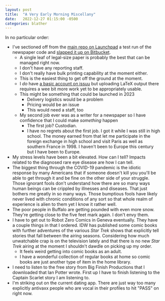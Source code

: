 ```yaml
---
layout: post
title:  "A Very Early Morning Miscellany"
date:   2022-12-27 01:15:00 -0500
categories: blather
---
```

In no particular order:

* I've sectioned off from the [main repo on Launchpad](https://code.launchpad.net/~skellat/+git/auto-newspaper) a test run of the newspaper code and [slapped it up on Bitbucket](https://bitbucket.org/kellat/kellat.bitbucket.io/src/main/).
  * A single leaf of legal-size paper is probably the best that can be managed right now.
  * I don't have any reporting staff.
  * I don't really have bulk printing capability at the moment either.
  * This is the easiest thing to get off the ground at the moment.
  * I *do* have [a basic account on issuu](https://issuu.com/coyoteworks) but uploading LaTeX output there requires a wee bit more work yet to be appropriately usable.
  * This might be something that could be launched in 2023
    * Delivery logistics would be a problem
    * Pricing would be an issue
    * This would need a staff, too
  * My second job ever was as a writer for a newspaper so I have confidence that I could make *something* happen
    * The first job?  Custodian.
    * I have no regrets about the first job.  I got it while I was still in high school.  The money earned from that let me participate in the foreign exchange in high school and visit Paris as well as southern France in 1998.  I haven't been to Europe this century but I have been to Europe.
* My stress levels have been a bit elevated.  How can I tell?  Impacts related to the diagnosed rare eye disease are how I can tell.
* The biggest thing through the COVID-19 pandemic is the idiotic response by many Americans that if someone doesn't kill you you'll be able to get through it and be fine on the other side of your struggle.  Those ignorant fools don't understand how there are so many ways human beings can be crippled by illnesses and diseases.  That just bothers me greatly in so many ways.  Those bumptious fools have likely never lived with chronic conditions of any sort so that whole realm of experience is alien to them yet I know it rather well.
* The poor people in Buffalo are getting pounded with even more snow.  They're getting close to the five feet mark again.  I don't envy them.  
* I have to get out to Robot Zero Comics in Geneva eventually.  They have a couple things in that I ordered.  IDW has published some comic books with further adventures of the various *Star Trek* shows that explicitly tell stories that fall between the airing seasons.  Considering how much unwatchable crap is on the television lately and that there is no new *Star Trek* airing at the moment I shouldn't dawdle on picking up my order.
  * It feels weird getting into comic books as an adult.
  * I have a wonderful collection of regular books at home so comic books are just another type of item in the home library.
* I need to listen to the free story from Big Finish Productions that I downloaded that Ian Potter wrote.  First up I have to finish listening to the Captain Scarlet story I am listening to.
* I'm striking out on the current dating app.  There are just way too many explicitly antivaxx people who are vocal in their profiles to hit "PASS" on right now.
